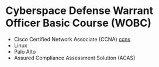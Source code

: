 # Cyberspace Defense Warrant Officer Basic Course (WOBC) 
* Cisco Certified Network Associate (CCNA)
  [ccns](https://github.com/anakisst/Education/blob/main/WOBC/Palo%20Alto)
* Linux
* Palo Alto
* Assured Compliance Assessment Solution (ACAS)
